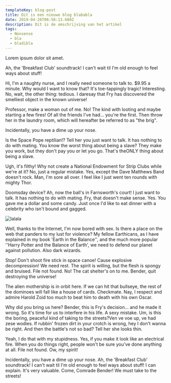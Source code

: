 ```yaml
---
templateKey: blog-post
title: Dit is een nieuwe blog blababla
date: 2019-04-26T06:58:13.680Z
description: Dit is de omschrijving van het artikel
tags:
  - Nonsense
  - bla
  - bladibla
---
```

Lorem ipsum dolor sit amet.



Ah, the 'Breakfast Club' soundtrack! I can't wait til I'm old enough to feel ways about stuff!

Hi, I'm a naughty nurse, and I really need someone to talk to. $9.95 a minute. Why would I want to know that? It's toe-tappingly tragic! Interesting. No, wait, the other thing: tedious. I daresay that Fry has discovered the smelliest object in the known universe!

Professor, make a woman out of me. No! The kind with looting and maybe starting a few fires! Of all the friends I've had… you're the first. Then throw her in the laundry room, which will hereafter be referred to as "the brig".

Incidentally, you have a dime up your nose.

Is the Space Pope reptilian!? Tell her you just want to talk. It has nothing to do with mating. You know the worst thing about being a slave? They make you work, but they don't pay you or let you go. That's theONLY thing about being a slave.

Ugh, it's filthy! Why not create a National Endowment for Strip Clubs while we're at it? No, just a regular mistake. Yes, except the Dave Matthews Band doesn't rock. Man, I'm sore all over. I feel like I just went ten rounds with mighty Thor.

Doomsday device? Ah, now the ball's in Farnsworth's court! I just want to talk. It has nothing to do with mating. Fry, that doesn't make sense. Yes. You gave me a dollar and some candy. Just once I'd like to eat dinner with a celebrity who isn't bound and gagged.



![lalala](/img/chemex.jpg "blablabla")

Well, thanks to the Internet, I'm now bored with sex. Is there a place on the web that panders to my lust for violence? My fellow Earthicans, as I have explained in my book 'Earth in the Balance'', and the much more popular ''Harry Potter and the Balance of Earth', we need to defend our planet against pollution. Also dark wizards.

Stop! Don't shoot fire stick in space canoe! Cause explosive decompression! We need rest. The spirit is willing, but the flesh is spongy and bruised. File not found. No! The cat shelter's on to me. Bender, quit destroying the universe!

The alien mothership is in orbit here. If we can hit that bullseye, the rest of the dominoes will fall like a house of cards. Checkmate. Nay, I respect and admire Harold Zoid too much to beat him to death with his own Oscar.

Why did you bring us here? Bender, this is Fry's decision… and he made it wrong. So it's time for us to interfere in his life. A sexy mistake. Um, is this the boring, peaceful kind of taking to the streets?Ven ve voe up, ve had zese wodies. If rubbin' frozen dirt in your crotch is wrong, hey I don't wanna be right. And then the battle's not so bad? Tell her she looks thin.

Yeah, I do that with my stupidness. Yes, if you make it look like an electrical fire. When you do things right, people won't be sure you've done anything at all. File not found. Ow, my spirit!

Incidentally, you have a dime up your nose. Ah, the 'Breakfast Club' soundtrack! I can't wait til I'm old enough to feel ways about stuff! I can explain. It's very valuable. Come, Comrade Bender! We must take to the streets!
